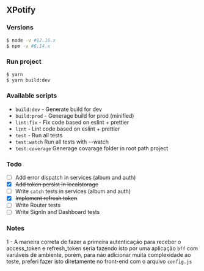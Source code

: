 ## XPotify

### Versions

```bash
$ node -v #12.16.x
$ npm -v #6.14.x
```

### Run project

```bash
$ yarn
$ yarn build:dev
```

### Available scripts

- `build:dev` - Generate build for dev
- `build:prod` - Generage build for prod (minified)
- `lint:fix` - Fix code based on eslint + prettier
- `lint` - Lint code based on eslint + prettier
- `test` - Run all tests
- `test:watch` Run all tests with --watch
- `test:coverage` Generage covarage folder in root path project

### Todo

- [ ] Add error dispatch in services (album and auth)
- [x] ~~Add token persist in localstorage~~
- [ ] Write `catch` tests in services (album and auth)
- [x] ~~Implement refresh token~~
- [ ] Write Router tests
- [ ] Write SignIn and Dashboard tests

### Notes

1 - A maneira correta de fazer a primeira autenticação para receber o access_token e refresh_token seria fazendo isto por uma aplicação `bff` com variáveis de ambiente, porém, para não adicionar muita complexidade ao teste, preferi fazer isto diretamente no front-end com o arquivo `config.js`
